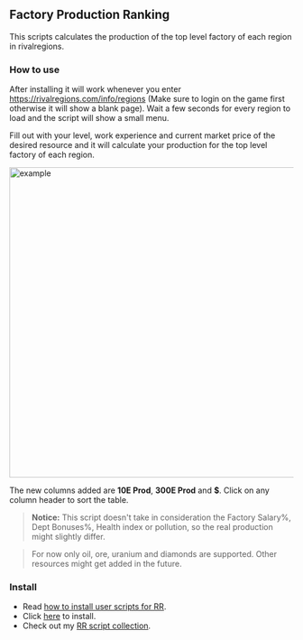 ## Factory Production Ranking

This scripts calculates the production of the top level factory of each region in rivalregions.

### How to use

After installing it will work whenever you enter https://rivalregions.com/info/regions (Make sure to login on the game first otherwise it will show a blank page). Wait a few seconds for every region to load and the script will show a small menu.

Fill out with your level, work experience and current market price of the desired resource and it will calculate your production for the top level factory of each region.

<img src="assets/rr-scripts/scripts/factory-production-rank/res/show.jpg" alt="example" width="550"/>

The new columns added are **10E Prod**, **300E Prod** and **$**. Click on any column header to sort the table.

> **Notice:** This script doesn't take in consideration the Factory Salary%, Dept Bonuses%, Health index or pollution, so the real production might slightly differ.

> For now only oil, ore, uranium and diamonds are supported. Other resources might get added in the future.

### Install

- Read [how to install user scripts for RR][guide].
- Click [here][raw] to install.
- Check out my [RR script collection][scripts].

[guide]: http://rr-tools.eu/guide
[scripts]: http://rr-tools.eu/mods
[raw]: https://github.com/pbl0/rr-scripts/raw/main/scripts/factory-production-rank/factory-production-ranking.user.js
